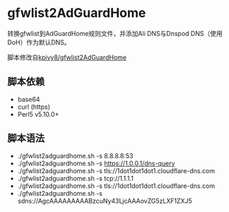 # gfwlist2AdGuardHome
转换gfwlist到AdGuardHome规则文件，并添加Ali DNS与Dnspod DNS（使用DoH）作为默认DNS。

脚本修改自[kpivy8/gfwlist2AdGuardHome](https://github.com/kpivy8/gfwlist2AdGuardHome)


## 脚本依赖
- base64
- curl (https)
- Perl5 v5.10.0+

## 脚本语法
- ./gfwlist2adguardhome.sh -s 8.8.8.8:53
- ./gfwlist2adguardhome.sh -s https://1.0.0.1/dns-query
- ./gfwlist2adguardhome.sh -s tls://1dot1dot1dot1.cloudflare-dns.com
- ./gfwlist2adguardhome.sh -s tcp://1.1.1.1
- ./gfwlist2adguardhome.sh -s tls://1dot1dot1dot1.cloudflare-dns.com
- ./gfwlist2adguardhome.sh -s sdns://AgcAAAAAAAAABzcuNy43LjcAAAovZG5zLXF1ZXJ5

